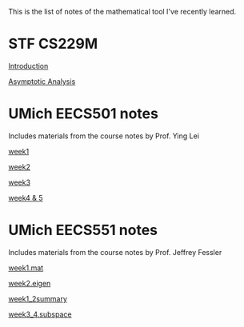 This is the list of notes of the mathematical tool I've recently learned.

# STF CS229M

[Introduction](https://zitao-shuai.github.io/notes/lecture_1)

[Asymptotic Analysis](https://zitao-shuai.github.io/notes/lecture_2)

# UMich EECS501 notes

Includes materials from the course notes by Prof. Ying Lei

[week1](https://zitao-shuai.github.io/notes/EECS501week1)

[week2](https://zitao-shuai.github.io/notes/EECS501week2)

[week3](https://zitao-shuai.github.io/notes/EECS501week3)

[week4 & 5](https://zitao-shuai.github.io/notes/EECS501week4)

# UMich EECS551 notes

Includes materials from the course notes by Prof. Jeffrey Fessler

[week1.mat](https://zitao-shuai.github.io/notes/EECS551week1)

[week2.eigen](https://zitao-shuai.github.io/notes/EECS551week2)

[week1_2summary](https://zitao-shuai.github.io/notes/EECS551week1_2summary)

[week3_4.subspace](https://zitao-shuai.github.io/notes/EECS551week3)
